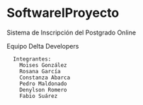 # SoftwareIProyecto

Sistema de Inscripción del Postgrado Online

Equipo Delta Developers

      Integrantes: 
        Moises González
        Rosana García
        Constanza Abarca
        Pedro Maldonado
        Denylson Romero
        Fabio Suárez
